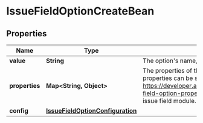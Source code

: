 

# IssueFieldOptionCreateBean


## Properties

| Name | Type | Description | Notes |
|------------ | ------------- | ------------- | -------------|
|**value** | **String** | The option&#39;s name, which is displayed in Jira. |  |
|**properties** | **Map&lt;String, Object&gt;** | The properties of the option as arbitrary key-value pairs. These properties can be searched using JQL, if the extractions (see https://developer.atlassian.com/cloud/jira/platform/modules/issue-field-option-property-index/) are defined in the descriptor for the issue field module. |  [optional] |
|**config** | [**IssueFieldOptionConfiguration**](IssueFieldOptionConfiguration.md) |  |  [optional] |



